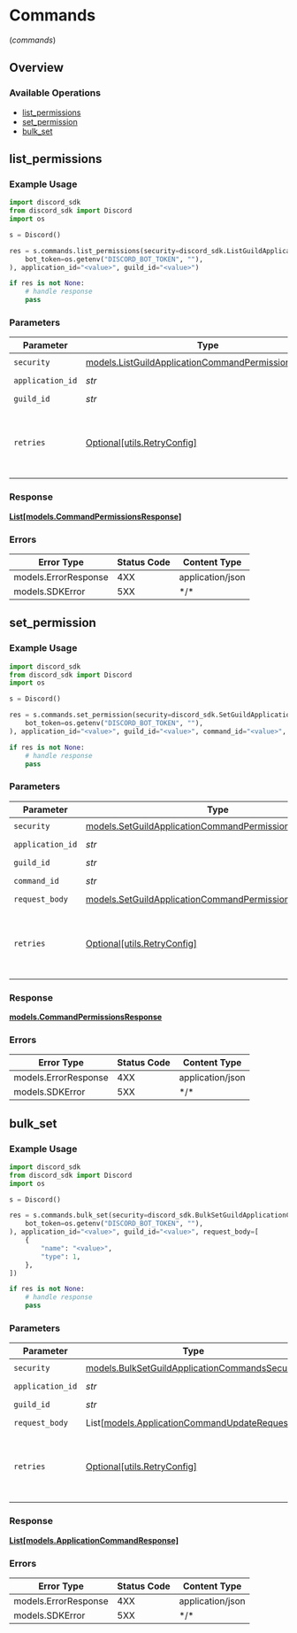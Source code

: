 # Commands
(*commands*)

## Overview

### Available Operations

* [list_permissions](#list_permissions)
* [set_permission](#set_permission)
* [bulk_set](#bulk_set)

## list_permissions

### Example Usage

```python
import discord_sdk
from discord_sdk import Discord
import os

s = Discord()

res = s.commands.list_permissions(security=discord_sdk.ListGuildApplicationCommandPermissionsSecurity(
    bot_token=os.getenv("DISCORD_BOT_TOKEN", ""),
), application_id="<value>", guild_id="<value>")

if res is not None:
    # handle response
    pass

```

### Parameters

| Parameter                                                                                                               | Type                                                                                                                    | Required                                                                                                                | Description                                                                                                             |
| ----------------------------------------------------------------------------------------------------------------------- | ----------------------------------------------------------------------------------------------------------------------- | ----------------------------------------------------------------------------------------------------------------------- | ----------------------------------------------------------------------------------------------------------------------- |
| `security`                                                                                                              | [models.ListGuildApplicationCommandPermissionsSecurity](../../models/listguildapplicationcommandpermissionssecurity.md) | :heavy_check_mark:                                                                                                      | N/A                                                                                                                     |
| `application_id`                                                                                                        | *str*                                                                                                                   | :heavy_check_mark:                                                                                                      | N/A                                                                                                                     |
| `guild_id`                                                                                                              | *str*                                                                                                                   | :heavy_check_mark:                                                                                                      | N/A                                                                                                                     |
| `retries`                                                                                                               | [Optional[utils.RetryConfig]](../../models/utils/retryconfig.md)                                                        | :heavy_minus_sign:                                                                                                      | Configuration to override the default retry behavior of the client.                                                     |

### Response

**[List[models.CommandPermissionsResponse]](../../models/.md)**

### Errors

| Error Type           | Status Code          | Content Type         |
| -------------------- | -------------------- | -------------------- |
| models.ErrorResponse | 4XX                  | application/json     |
| models.SDKError      | 5XX                  | \*/\*                |

## set_permission

### Example Usage

```python
import discord_sdk
from discord_sdk import Discord
import os

s = Discord()

res = s.commands.set_permission(security=discord_sdk.SetGuildApplicationCommandPermissionsSecurity(
    bot_token=os.getenv("DISCORD_BOT_TOKEN", ""),
), application_id="<value>", guild_id="<value>", command_id="<value>", request_body={})

if res is not None:
    # handle response
    pass

```

### Parameters

| Parameter                                                                                                                   | Type                                                                                                                        | Required                                                                                                                    | Description                                                                                                                 |
| --------------------------------------------------------------------------------------------------------------------------- | --------------------------------------------------------------------------------------------------------------------------- | --------------------------------------------------------------------------------------------------------------------------- | --------------------------------------------------------------------------------------------------------------------------- |
| `security`                                                                                                                  | [models.SetGuildApplicationCommandPermissionsSecurity](../../models/setguildapplicationcommandpermissionssecurity.md)       | :heavy_check_mark:                                                                                                          | N/A                                                                                                                         |
| `application_id`                                                                                                            | *str*                                                                                                                       | :heavy_check_mark:                                                                                                          | N/A                                                                                                                         |
| `guild_id`                                                                                                                  | *str*                                                                                                                       | :heavy_check_mark:                                                                                                          | N/A                                                                                                                         |
| `command_id`                                                                                                                | *str*                                                                                                                       | :heavy_check_mark:                                                                                                          | N/A                                                                                                                         |
| `request_body`                                                                                                              | [models.SetGuildApplicationCommandPermissionsRequestBody](../../models/setguildapplicationcommandpermissionsrequestbody.md) | :heavy_check_mark:                                                                                                          | N/A                                                                                                                         |
| `retries`                                                                                                                   | [Optional[utils.RetryConfig]](../../models/utils/retryconfig.md)                                                            | :heavy_minus_sign:                                                                                                          | Configuration to override the default retry behavior of the client.                                                         |

### Response

**[models.CommandPermissionsResponse](../../models/commandpermissionsresponse.md)**

### Errors

| Error Type           | Status Code          | Content Type         |
| -------------------- | -------------------- | -------------------- |
| models.ErrorResponse | 4XX                  | application/json     |
| models.SDKError      | 5XX                  | \*/\*                |

## bulk_set

### Example Usage

```python
import discord_sdk
from discord_sdk import Discord
import os

s = Discord()

res = s.commands.bulk_set(security=discord_sdk.BulkSetGuildApplicationCommandsSecurity(
    bot_token=os.getenv("DISCORD_BOT_TOKEN", ""),
), application_id="<value>", guild_id="<value>", request_body=[
    {
        "name": "<value>",
        "type": 1,
    },
])

if res is not None:
    # handle response
    pass

```

### Parameters

| Parameter                                                                                                 | Type                                                                                                      | Required                                                                                                  | Description                                                                                               |
| --------------------------------------------------------------------------------------------------------- | --------------------------------------------------------------------------------------------------------- | --------------------------------------------------------------------------------------------------------- | --------------------------------------------------------------------------------------------------------- |
| `security`                                                                                                | [models.BulkSetGuildApplicationCommandsSecurity](../../models/bulksetguildapplicationcommandssecurity.md) | :heavy_check_mark:                                                                                        | N/A                                                                                                       |
| `application_id`                                                                                          | *str*                                                                                                     | :heavy_check_mark:                                                                                        | N/A                                                                                                       |
| `guild_id`                                                                                                | *str*                                                                                                     | :heavy_check_mark:                                                                                        | N/A                                                                                                       |
| `request_body`                                                                                            | List[[models.ApplicationCommandUpdateRequest](../../models/applicationcommandupdaterequest.md)]           | :heavy_check_mark:                                                                                        | N/A                                                                                                       |
| `retries`                                                                                                 | [Optional[utils.RetryConfig]](../../models/utils/retryconfig.md)                                          | :heavy_minus_sign:                                                                                        | Configuration to override the default retry behavior of the client.                                       |

### Response

**[List[models.ApplicationCommandResponse]](../../models/.md)**

### Errors

| Error Type           | Status Code          | Content Type         |
| -------------------- | -------------------- | -------------------- |
| models.ErrorResponse | 4XX                  | application/json     |
| models.SDKError      | 5XX                  | \*/\*                |